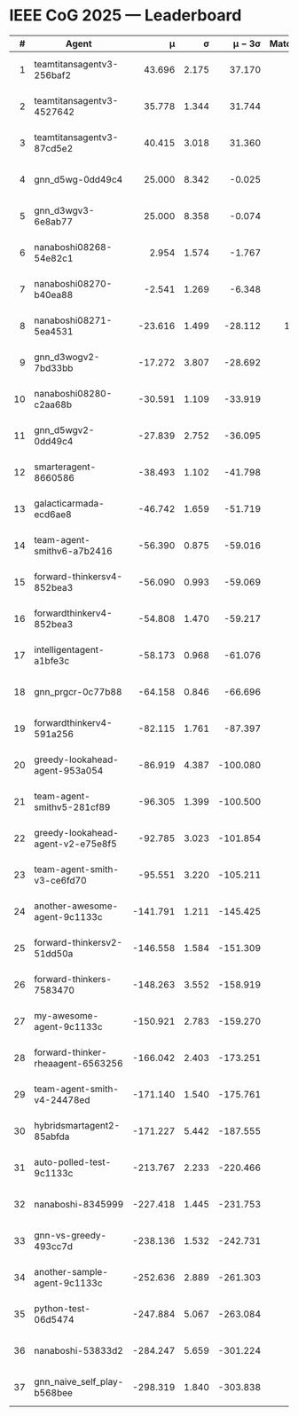 # IEEE CoG 2025 — Leaderboard

| # | Agent | μ | σ | μ − 3σ | Matches | Updated |
|---:|---|---:|---:|---:|---:|---|
| 1 | teamtitansagentv3-256baf2 | 43.696 | 2.175 | 37.170 | 540 | 2025-08-28 17:45 |
| 2 | teamtitansagentv3-4527642 | 35.778 | 1.344 | 31.744 | 660 | 2025-08-28 17:45 |
| 3 | teamtitansagentv3-87cd5e2 | 40.415 | 3.018 | 31.360 | 760 | 2025-08-28 17:45 |
| 4 | gnn_d5wg-0dd49c4 | 25.000 | 8.342 | -0.025 | 20 | 2025-08-28 17:45 |
| 5 | gnn_d3wgv3-6e8ab77 | 25.000 | 8.358 | -0.074 | 60 | 2025-08-28 17:45 |
| 6 | nanaboshi08268-54e82c1 | 2.954 | 1.574 | -1.767 | 700 | 2025-08-28 17:45 |
| 7 | nanaboshi08270-b40ea88 | -2.541 | 1.269 | -6.348 | 800 | 2025-08-28 17:45 |
| 8 | nanaboshi08271-5ea4531 | -23.616 | 1.499 | -28.112 | 1020 | 2025-08-28 17:45 |
| 9 | gnn_d3wogv2-7bd33bb | -17.272 | 3.807 | -28.692 | 28 | 2025-08-28 17:45 |
| 10 | nanaboshi08280-c2aa68b | -30.591 | 1.109 | -33.919 | 980 | 2025-08-28 17:45 |
| 11 | gnn_d5wgv2-0dd49c4 | -27.839 | 2.752 | -36.095 | 20 | 2025-08-28 17:45 |
| 12 | smarteragent-8660586 | -38.493 | 1.102 | -41.798 | 704 | 2025-08-28 17:45 |
| 13 | galacticarmada-ecd6ae8 | -46.742 | 1.659 | -51.719 | 720 | 2025-08-28 17:45 |
| 14 | team-agent-smithv6-a7b2416 | -56.390 | 0.875 | -59.016 | 900 | 2025-08-28 17:45 |
| 15 | forward-thinkersv4-852bea3 | -56.090 | 0.993 | -59.069 | 488 | 2025-08-28 17:45 |
| 16 | forwardthinkerv4-852bea3 | -54.808 | 1.470 | -59.217 | 618 | 2025-08-28 17:45 |
| 17 | intelligentagent-a1bfe3c | -58.173 | 0.968 | -61.076 | 620 | 2025-08-28 17:45 |
| 18 | gnn_prgcr-0c77b88 | -64.158 | 0.846 | -66.696 | 580 | 2025-08-28 17:45 |
| 19 | forwardthinkerv4-591a256 | -82.115 | 1.761 | -87.397 | 790 | 2025-08-28 17:45 |
| 20 | greedy-lookahead-agent-953a054 | -86.919 | 4.387 | -100.080 | 804 | 2025-08-28 17:45 |
| 21 | team-agent-smithv5-281cf89 | -96.305 | 1.399 | -100.500 | 620 | 2025-08-28 17:45 |
| 22 | greedy-lookahead-agent-v2-e75e8f5 | -92.785 | 3.023 | -101.854 | 784 | 2025-08-28 17:45 |
| 23 | team-agent-smith-v3-ce6fd70 | -95.551 | 3.220 | -105.211 | 798 | 2025-08-28 17:45 |
| 24 | another-awesome-agent-9c1133c | -141.791 | 1.211 | -145.425 | 580 | 2025-08-28 17:45 |
| 25 | forward-thinkersv2-51dd50a | -146.558 | 1.584 | -151.309 | 744 | 2025-08-28 17:45 |
| 26 | forward-thinkers-7583470 | -148.263 | 3.552 | -158.919 | 640 | 2025-08-28 17:45 |
| 27 | my-awesome-agent-9c1133c | -150.921 | 2.783 | -159.270 | 680 | 2025-08-28 17:45 |
| 28 | forward-thinker-rheaagent-6563256 | -166.042 | 2.403 | -173.251 | 844 | 2025-08-28 17:45 |
| 29 | team-agent-smith-v4-24478ed | -171.140 | 1.540 | -175.761 | 718 | 2025-08-28 17:45 |
| 30 | hybridsmartagent2-85abfda | -171.227 | 5.442 | -187.555 | 796 | 2025-08-28 17:45 |
| 31 | auto-polled-test-9c1133c | -213.767 | 2.233 | -220.466 | 860 | 2025-08-28 17:45 |
| 32 | nanaboshi-8345999 | -227.418 | 1.445 | -231.753 | 680 | 2025-08-28 17:45 |
| 33 | gnn-vs-greedy-493cc7d | -238.136 | 1.532 | -242.731 | 640 | 2025-08-28 17:45 |
| 34 | another-sample-agent-9c1133c | -252.636 | 2.889 | -261.303 | 740 | 2025-08-28 17:45 |
| 35 | python-test-06d5474 | -247.884 | 5.067 | -263.084 | 620 | 2025-08-28 17:45 |
| 36 | nanaboshi-53833d2 | -284.247 | 5.659 | -301.224 | 720 | 2025-08-28 17:45 |
| 37 | gnn_naive_self_play-b568bee | -298.319 | 1.840 | -303.838 | 440 | 2025-08-28 17:45 |
